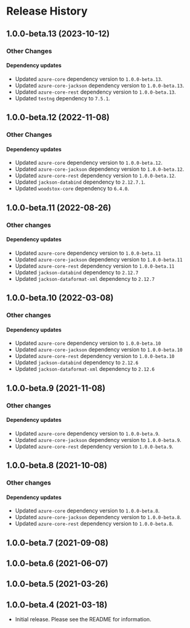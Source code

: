# Release History

## 1.0.0-beta.13 (2023-10-12)

### Other Changes

#### Dependency updates
- Updated `azure-core` dependency version to `1.0.0-beta.13`.
- Updated `azure-core-jackson` dependency version to `1.0.0-beta.13`.
- Updated `azure-core-rest` dependency version to `1.0.0-beta.13`.
- Updated `testng` dependency to `7.5.1`.

## 1.0.0-beta.12 (2022-11-08)

### Other Changes

#### Dependency updates
- Updated `azure-core` dependency version to `1.0.0-beta.12`.
- Updated `azure-core-jackson` dependency version to `1.0.0-beta.12`.
- Updated `azure-core-rest` dependency version to `1.0.0-beta.12`.
- Updated `jackson-databind` dependency to `2.12.7.1`.
- Updated `woodstox-core` dependency to `6.4.0`.

## 1.0.0-beta.11 (2022-08-26)

### Other changes

#### Dependency updates
- Updated `azure-core` dependency version to `1.0.0-beta.11`
- Updated `azure-core-jackson` dependency version to `1.0.0-beta.11`
- Updated `azure-core-rest` dependency version to `1.0.0-beta.11`
- Updated `jackson-databind` dependency to `2.12.7`
- Updated `jackson-dataformat-xml` dependency to `2.12.7`

## 1.0.0-beta.10 (2022-03-08)

### Other changes

#### Dependency updates
- Updated `azure-core` dependency version to `1.0.0-beta.10`
- Updated `azure-core-jackson` dependency version to `1.0.0-beta.10`
- Updated `azure-core-rest` dependency version to `1.0.0-beta.10`
- Updated `jackson-databind` dependency to `2.12.6`
- Updated `jackson-dataformat-xml` dependency to `2.12.6`

## 1.0.0-beta.9 (2021-11-08)

### Other changes

#### Dependency updates
- Updated `azure-core` dependency version to `1.0.0-beta.9`.
- Updated `azure-core-jackson` dependency version to `1.0.0-beta.9`.
- Updated `azure-core-rest` dependency version to `1.0.0-beta.9`.

## 1.0.0-beta.8 (2021-10-08)

### Other changes

#### Dependency updates
- Updated `azure-core` dependency version to `1.0.0-beta.8`.
- Updated `azure-core-jackson` dependency version to `1.0.0-beta.8`.
- Updated `azure-core-rest` dependency version to `1.0.0-beta.8`.

## 1.0.0-beta.7 (2021-09-08)

## 1.0.0-beta.6 (2021-06-07)

## 1.0.0-beta.5 (2021-03-26)

## 1.0.0-beta.4 (2021-03-18)

- Initial release. Please see the README for information.
